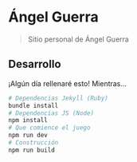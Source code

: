 # Ángel Guerra

> Sitio personal de Ángel Guerra

## Desarrollo

¡Algún día rellenaré esto! Mientras...

```bash
# Dependencias Jekyll (Ruby)
bundle install
# Dependencias JS (Node)
npm install
# Que comience el juego
npm run dev
# Construcción
npm run build
```
